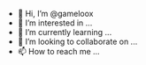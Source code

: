 - 👋 Hi, I’m @gameloox
- 👀 I’m interested in ...
- 🌱 I’m currently learning ...
- 💞️ I’m looking to collaborate on ...
- 📫 How to reach me ...

<!---
gameloox/gameloox is a ✨ special ✨ repository because its `README.md` (this file) appears on your GitHub profile.
You can click the Preview link to take a look at your changes.
--->

